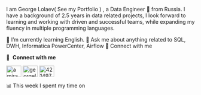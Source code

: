 I am George Lolaev( See my Portfolio ) , a Data Engineer 🚀 from Russia. I have a background of 2.5 years in data related projects, I look forward to learning and working with driven and successful teams, while expanding my fluency in multiple programming languages.

🔭 I’m currently learning English.
💬 Ask me about anything related to SQL, DWH, Informatica PowerCenter, Airflow
🔗  Connect with me

🔗 &nbsp;**Connect with me**
<p align="left">
 <a href="https://t.me/atlant64" target="blank"><img align="center" src="https://upload.wikimedia.org/wikipedia/commons/8/82/Telegram_logo.svg" alt="amiranbilaonov" height="30" width="40" /></a>
<a href="https://www.linkedin.com/in/георгий-лолаев-413846283/" target="blank"><img align="center" src="https://raw.githubusercontent.com/rahuldkjain/github-profile-readme-generator/master/src/images/icons/Social/linked-in-alt.svg" alt="georgelolaev" height="30" width="40" /></a>
<a href="https://stackoverflow.com/users/13236823/Лолаев-Георгий" target="blank"><img align="center" src="https://raw.githubusercontent.com/rahuldkjain/github-profile-readme-generator/master/src/images/icons/Social/stack-overflow.svg" alt="4214976" height="30" width="40" /></a>



📊  This week I spent my time on
